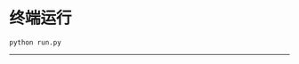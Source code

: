 # 终端运行

```shell
python run.py
```
************************************************************************************************************************************************************************************************************************************************************************************************************************************************************************************************************************************************************************************************************************************************************************************************************************************************************************************************************************************************************************************************************************************************************************************************************************************************************************************************************************************************************************************************************************************************************************